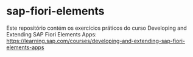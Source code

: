 # sap-fiori-elements
Este repositório contém os exercícios práticos do curso Developing and Extending SAP Fiori Elements Apps:  
https://learning.sap.com/courses/developing-and-extending-sap-fiori-elements-apps
